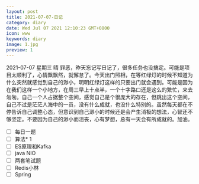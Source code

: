 ```yaml
---
layout: post
title: 2021-07-07-日记 
category: diary
date: Wed Jul 07 2021 12:10:23 GMT+0800
icon: www
keywords: diary
image: 1.jpg
preview: 1
---
```

2021-07-07 星期三 晴
罪恶，昨天忘记写日记了，很多任务也没搞定。可能是项目太顺利了，心情飘飘然，就懈怠了。今天出门照相，在等红绿灯的时候不知道为什么突然就感觉到自己的渺小，明明红绿灯这样的只要出门就会遇到。可能是因为在我们这样一个小地方，在周三早上十点半，一个十字路口还是这么的繁忙，来去匆匆。自己一个人占据整个空间，感觉自己是个很庞大的存在，但跳出这个空间，自己不过是茫茫人海中的一员，没有什么成就，也没什么特别的。虽然每天都在不停告诉自己调整心态，但意识到自己渺小的时候还是会产生消极的想法，心智还不够坚定。不要因为自己的渺小而沮丧，心有梦想，总有一天会有所成就的。加油。
- [ ] 每日一题
- [ ] 算法* 1
- [ ] ES原理和Kafka
- [ ] java NIO
- [ ] 两套笔试题
- [ ] Redis小林
- [ ] Spring
